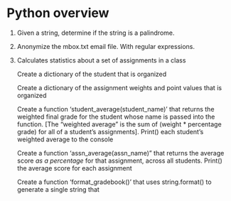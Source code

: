 # Python overview

1. Given a string, determine if the string is a palindrome.

2. Anonymize the mbox.txt email file. With regular expressions.

3. Calculates statistics about a set of assignments in a class

    Create a dictionary of the student that is organized
    
    Create a dictionary of the assignment weights and point values that is organized 
    
    Create a function ‘student_average(student_name)’ that returns the weighted final grade for the student whose name is passed into the function. [The “weighted average” is the sum of (weight * percentage grade) for all of a student’s assignments]. Print() each student’s weighted average to the console
    
    Create a function ‘assn_average(assn_name)” that returns the average score *as a percentage* for that assignment, across all students. Print() the average score for each assignment
    
    Create a function ‘format_gradebook()’ that uses string.format() to generate a single string that
